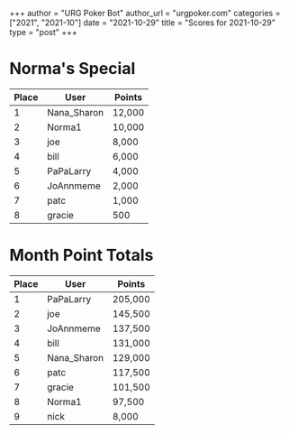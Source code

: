 +++
author = "URG Poker Bot"
author_url = "urgpoker.com"
categories = ["2021", "2021-10"]
date = "2021-10-29"
title = "Scores for 2021-10-29"
type = "post"
+++
# Norma's Special

| Place | User | Points |
|-------|------|--------|
| 1 | Nana_Sharon | 12,000 |
| 2 | Norma1 | 10,000 |
| 3 | joe | 8,000 |
| 4 | bill | 6,000 |
| 5 | PaPaLarry | 4,000 |
| 6 | JoAnnmeme | 2,000 |
| 7 | patc | 1,000 |
| 8 | gracie | 500 |

# Month Point Totals

| Place | User | Points |
|-------|------|--------|
| 1 | PaPaLarry | 205,000 |
| 2 | joe | 145,500 |
| 3 | JoAnnmeme | 137,500 |
| 4 | bill | 131,000 |
| 5 | Nana_Sharon | 129,000 |
| 6 | patc | 117,500 |
| 7 | gracie | 101,500 |
| 8 | Norma1 | 97,500 |
| 9 | nick | 8,000 |
